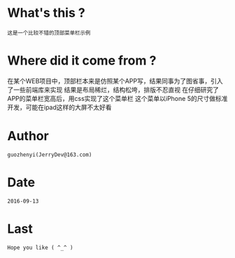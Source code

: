 # What's this ?

    这是一个比较不错的顶部菜单栏示例

# Where did it come from ?

  在某个WEB项目中，顶部栏本来是仿照某个APP写，结果同事为了图省事，引入了一些前端库来实现 
  结果是布局稀烂，结构松垮，排版不忍直视 
  在仔细研究了APP的菜单栏宽高后，用css实现了这个菜单栏 
  这个菜单以iPhone 5的尺寸做标准开发，可能在ipad这样的大屏不太好看 

# Author

    guozhenyi(JerryDev@163.com)

# Date

    2016-09-13

# Last 

    Hope you like ( ^_^ )

